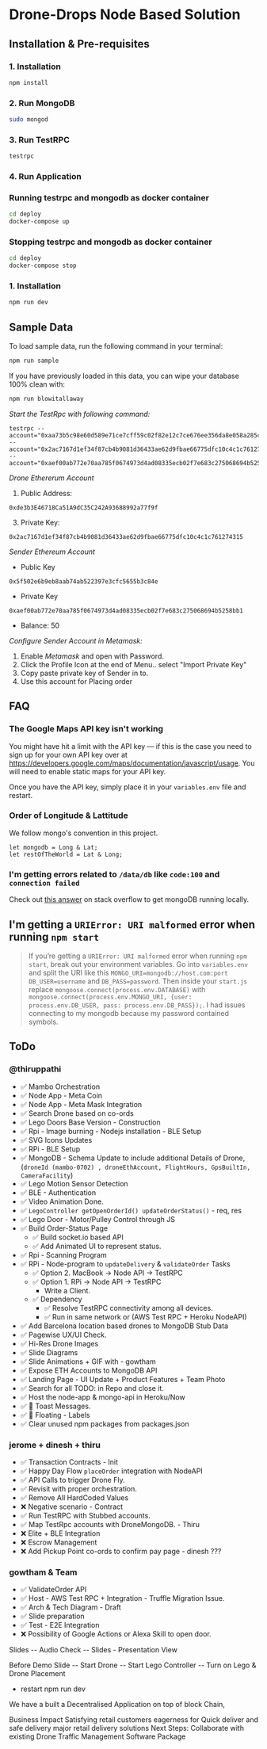 # Drone-Drops Node Based Solution

## Installation & Pre-requisites

### 1. Installation

```bash
npm install
```

### 2. Run MongoDB

```bash
sudo mongod
```

### 3. Run TestRPC

```bash
testrpc
```

### 4. Run Application


### Running testrpc and mongodb as docker container
```bash
cd deploy
docker-compose up
```


### Stopping testrpc and mongodb as docker container
```bash
cd deploy
docker-compose stop
```


### 1. Installation

```bash
npm run dev
```



## Sample Data

To load sample data, run the following command in your terminal:

```bash
npm run sample
```

If you have previously loaded in this data, you can wipe your database 100% clean with:

```bash
npm run blowitallaway
```



*Start the TestRpc with following command:*

```
testrpc --account="0xaa73b5c98e60d589e71ce7cff59c02f82e12c7ce676ee356da8e058a285ccd61,1000000000000000000000" --account="0x2ac7167d1ef34f87cb4b9081d36433ae62d9fbae66775dfc10c4c1c761274315,0" --account="0xaef00ab772e70aa785f0674973d4ad08335ecb02f7e683c275068694b5258bb1,50000000000000000000"
```

*Drone Ethererum Account*
1. Public Address: 
```
0xde3b3E46718Ca51A9dC35C242A93688992a77f9f
```
3. Private Key:
```
0x2ac7167d1ef34f87cb4b9081d36433ae62d9fbae66775dfc10c4c1c761274315

```


*Sender Ethereum Account*

* Public Key
```
0x5f502e6b9eb8aab74ab522397e3cfc5655b3c84e
```
* Private Key
```
0xaef00ab772e70aa785f0674973d4ad08335ecb02f7e683c275068694b5258bb1
```
* Balance: 50

*Configure Sender Account in Metamask:*
1. Enable *Metamask* and open with Password.
2. Click the Profile Icon at the end of Menu.. select "Import Private Key" 
3. Copy paste private key of Sender in to.
4. Use this account for Placing order



## FAQ

### The Google Maps API key isn't working

You might have hit a limit with the API key — if this is the case you need to sign up for your own API key over at <https://developers.google.com/maps/documentation/javascript/usage>. 
You will need to enable static maps for your API key.

Once you have the API key, simply place it in your `variables.env` file and restart.

### Order of Longitude & Lattitude
We follow mongo's convention in this project.
```
let mongodb = Long & Lat;
let restOfTheWorld = Lat & Long;
```
### I'm getting errors related to `/data/db` like `code:100` and `connection failed`

Check out [this answer](https://stackoverflow.com/questions/7948789/mongodb-mongod-complains-that-there-is-no-data-db-folder#answer-7948986) on stack overflow to get mongoDB running locally.

## I'm getting a `URIError: URI malformed` error when running `npm start`

> If you’re getting a `URIError: URI malformed` error when running `npm start`, break out your environment variables. Go into `variables.env` and split the URI like this `MONGO_URI=mongodb://host.com:port` `DB_USER=username` and `DB_PASS=password`. Then inside your `start.js` replace `mongoose.connect(process.env.DATABASE)` with `mongoose.connect(process.env.MONGO_URI, {user: process.env.DB_USER, pass: process.env.DB_PASS});`. I had issues connecting to my mongodb because my password contained symbols.


## ToDo

### @thiruppathi
- ✅  Mambo Orchestration
- ✅  Node App - Meta Coin
- ✅  Node App - Meta Mask Integration
- ✅  Search Drone based on co-ords
- ✅  Lego Doors Base Version - Construction
- ✅  Rpi - Image burning - Nodejs installation - BLE Setup
- ✅  SVG Icons Updates
- ✅  RPi - BLE Setup
- ✅  MongoDB - Schema Update to include additional Details of Drone, (`droneId (mambo-0702) , droneEthAccount, FlightHours, GpsBuiltIn, CameraFacility`)
- ✅  Lego Motion Sensor Detection
- ✅ BLE - Authentication
- ✅ Video Animation Done.
- ✅ `LegoController getOpenOrderId() updateOrderStatus()` - req, res
- ✅ Lego Door - Motor/Pulley Control through JS
- ✅ Build Order-Status Page
    - ✅ Build socket.io based API
    - ✅ Add Animated UI to represent status.
- ✅ Rpi - Scanning Program
- ✅ RPi - Node-program to `updateDelivery` & `validateOrder` Tasks
    - ✅  Option 2. MacBook -> Node API -> TestRPC
    - ✅  Option 1. RPi -> Node API -> TestRPC
        - Write a Client.
    - ✅ Dependency
        - ✅ Resolve TestRPC connectivity among all devices. 
        - ✅ Run in same network or (AWS Test RPC + Heroku NodeAPI)
- ✅ Add Barcelona location based drones to MongoDB Stub Data
- ✅ Pagewise UX/UI Check. 
- ✅ Hi-Res Drone Images
- ✅ Slide Diagrams
- ✅ Slide Animations + GIF with - gowtham
- ✅ Expose ETH Accounts to MongoDB API
- ✅ Landing Page - UI Update + Product Features + Team Photo
- ✅ Search for all TODO: in Repo and close it.
- ✅ Host the node-app & mongo-api in Heroku/Now
- ✅ 💄 Toast Messages.
- ✅ 💄 Floating - Labels
- ✅ Clear unused npm packages from packages.json

### jerome + dinesh + thiru
- ✅  Transaction Contracts - Init
- ✅ Happy Day Flow `placeOrder` integration with NodeAPI
- ✅  API Calls to trigger Drone Fly. 
- ✅ Revisit with proper orchestration.
- ✅ Remove All HardCoded Values
- ❌ Negative scenario - Contract
- ✅ Run TestRPC with Stubbed accounts.
- ✅ Map TestRpc accounts with DroneMongoDB. - Thiru
- ❌ Elite + BLE Integration
- ❌ Escrow Management
- ❌ Add Pickup Point co-ords to confirm pay page - dinesh ???

### gowtham & Team
- ✅ ValidateOrder API
- ✅ Host - AWS Test RPC + Integration - Truffle Migration Issue.
- ✅ Arch & Tech Diagram - Draft
- ✅ Slide preparation
- ✅ Test - E2E Integration
- ❌ Possibility of Google Actions or Alexa Skill to open door.



Slides
-- Audio Check
-- Slides - Presentation View

Before Demo Slide
-- Start Drone
-- Start Lego Controller
-- Turn on Lego & Drone Placement
- restart npm run dev

We have a built a Decentralised Application on top of block Chain,

Business Impact
 Satisfying retail customers eagerness for Quick deliver and safe delivery
 major retail delivery solutions
Next Steps:
 Collaborate with existing Drone Traffic Management Software Package
